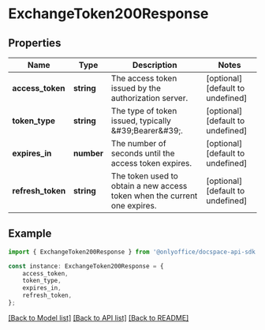 # ExchangeToken200Response


## Properties

Name | Type | Description | Notes
------------ | ------------- | ------------- | -------------
**access_token** | **string** | The access token issued by the authorization server. | [optional] [default to undefined]
**token_type** | **string** | The type of token issued, typically \&#39;Bearer\&#39;. | [optional] [default to undefined]
**expires_in** | **number** | The number of seconds until the access token expires. | [optional] [default to undefined]
**refresh_token** | **string** | The token used to obtain a new access token when the current one expires. | [optional] [default to undefined]

## Example

```typescript
import { ExchangeToken200Response } from '@onlyoffice/docspace-api-sdk';

const instance: ExchangeToken200Response = {
    access_token,
    token_type,
    expires_in,
    refresh_token,
};
```

[[Back to Model list]](../README.md#documentation-for-models) [[Back to API list]](../README.md#documentation-for-api-endpoints) [[Back to README]](../README.md)
